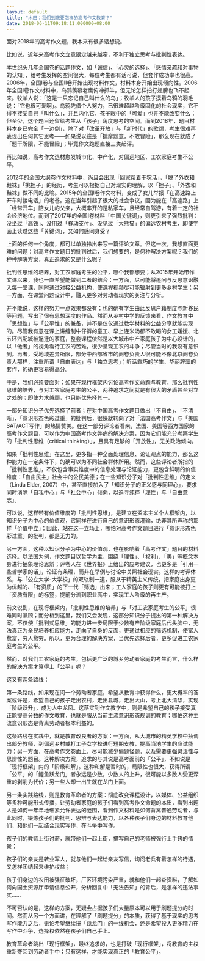```yaml
---
layout: default
title: "木田：我们到底要怎样的高考作文教育？"
date: 2018-06-11T09:18:11.000000+08:00
---
```


面对2018年的高考作文题，我本来有很多话想说。

比如说，近年来高考作文立意限定越来越窄，不利于独立思考与批判性表达。

本世纪头几年全国卷的话题作文，如「诚信」、「心灵的选择」、「感情亲疏和对事物的认知」，给考生发挥的空间很大，每位考生都有话可说，但套作成功率也很高。2006年，全国I卷与全国II卷开始出现材料作文，材料本身开始出现倾向性。2006年全国I卷作文材料中，乌鸦羡慕老鹰俯冲抓羊，但无论怎样拍打翅膀也飞不起来。牧羊人说：「这是一只忘记自己叫什么的鸟」；牧羊人的孩子摸着乌鸦的羽毛说：「它也很可爱啊」。乌鸦凭借个人努力，已很难超越阶级固化的社会现实，它不得不接受自己「叫什么」，并且内化它，孩子眼中的「可爱」也并不能改变什么；但至少，这个题目还留给考生从「孩子」角度思考的空间。而到2018年，题目材料本身已完全「一边倒」，除了对「改革开放」与「新时代」的歌颂，考生很难再表现出任何其它思考——如果说以往是「揣摩题意，不敢冒险」，那么现在就成了「题干所限，不能冒险」；毕竟作文跑题直接三类起评。

再比如说，高考作文选材愈发城市化、中产化，对偏远地区、工农家庭考生不公平。

2012年的全国大纲卷作文材料中，尚且会出现「回家帮着干农活」，「脱了外衣和鞋袜」「挑担子」的经历，考生可以根据自己对现实的理解，以「担子」、「外衣和鞋袜」做不同的比喻。2015年的全国I卷作文材料，变成了女儿举报「在高速路上开车时接电话」的老爸。这在当年引起了很大的社会争议，因为能在「高速路」上「经常开车」陪女儿的父亲，大概率开的是私家车，且经常自驾游，有着一定的社会经济地位。而到了2017年的全国I卷材料「中国关键词」，则更引来了强烈批判：没坐过「高铁」、没用过「移动支付」、没见过「大熊猫」的偏远农村考生，即使字面上读过这些「关键词」，又如何感同身受？

上面的任何一个角度，都可以单独拎出来写一篇评论文章。但这一次，我想直面更难的问题：对高考作文题目的批判过后，我们想要的，是何种解决方案呢？我们的种种解决方案，真正追求的又是什么呢？

批判性思维的培养，对工农家庭考生的公平，哪个我都想要；从2015年开始带作文课以来，我也一直希望能做到二者的结合：一方面，尽可能将追问与反思意识融入每一堂课，同时通过对接公益机构，使课程视频尽可能辐射到更多乡村学生；另一方面，在课堂问题设计中，融入更多对劳动者现实的关注与分析。

并不能说，这样的努力一点效果都没有；也的确有学生由此反思户籍制度与新移民等问题，写出了很有思想深度的作品。然而从乡村中学的反馈来看，作文教育中「思想性」与「公平性」的兼备，并不是仅仅通过教学材料的公益分享就能实现的。尽管我有意在课上讲缝制牛仔裤的童工、早上连米汤都不敢喝的女工媛媛、北五环汽配城被逼迁的家庭，整套课程依然是以大城市中产家庭孩子为中心设计的，以「他者」的视角看待工农的苦难，很少呈现工农的斗争；尽管当时的我没有意识到。再者，受地域差异所限，部分中西部省市的阅卷负责人很可能不像北京阅卷负责人那样，注重所谓「自由表达」与「独立思考」；听话乖巧的学生、华丽辞藻的套作，的确更容易得高分。

于是，我们必须要面对：如果在现行框架内讨论高考作文命题与教育，那么批判性思维的培养，与对工农家庭考生的公平，两种追求之间就是有很大的矛盾甚至对立之处的；即使力求兼顾，也只能优先择其一。

一部分知识分子优先选择了前者；在对中国高考作文题目做出「不自由」、「不清晰」、「意识形态色彩过重」的批判后，很快就转向了对「法国高考作文」与「美国SAT/ACT写作」的热情赞美。在这一部分评论者看来，法国、美国等西方国家的高考作文题目，可以作为中国高考作文弊病的解决方案，因为它们能充分考察学生的「批判性思维（critical thinking）」，且具有足够的「开放性」，无关政治倾向。

如果「批判性思维」在这里，更多指一种全面处理信息、论证观点的能力，那么这种能力在一定条件下，的确可以为不同社会群体所用。然而，这些评论者所指的「批判性思维」，不仅包含事实维度中的信息处理与论证能力，更包含鲜明的价值维度：「自由民主」社会中的公民美德；在一些知识分子对「批判性思维」的定义（Linda Elder, 2007）中，甚至直接加入了「知识分子的正义感与同理心」，要求同时消除「自我中心」与「社会中心」倾向，以追寻纯粹「理性」与「自由意志」。

可以说，这样带有价值维度的「批判性思维」，是建立在资本主义个人框架内，以知识分子为中心的价值观，它同样在进行自己的意识形态灌输，绝非其所声称的那样「价值中立」；因此，站在这一立场上，哪怕对高考作文题目进行「意识形态色彩过重」的批判，都是无力的。

另一方面，这种以知识分子为中心的价值观，也在影响着「高考作文」题目的材料选择。以法国为例，作文题目以哲学为主，围绕「理性」、「权利」、「美」等概念本身进行抽象理论思辨；评卷人在《世界报》上给出的应考建议，也更多是「引用一些哲学家的话」，论证有条理，而非在举例与讨论中关照社会现实。这样的考评体系，与「公立大学-大学校」的双轨制一道，服从于精英主义传统，把家庭出身更为优越的、「有资质」的下一代「筛选」出来；工人家庭的孩子则更有可能被打上「资质有限」的标签，提前分流到职业高中，实现工人阶级的再生产。

前文说到，在现行框架内，「批判性思维的培养」与「对工农家庭考生的公平」很难同时兼顾；而分析到这里，我们又会发现，这部分知识分子提出的第一种解决方案，不仅使「批判式思维」的能力进一步局限于少数有产阶级家庭后代头脑中，无法真正为全民培养相应能力，走向了自身的反面，更通过相应的筛选机制，使富人愈富，穷人愈穷。所以，更为合理的解决方案，当优先选择后者，更多促进工农家庭考生的公平。

然而，对我们工农家庭的考生，包括更广泛的城乡劳动者家庭的考生而言，什么样的解决方案才算得上「公平」呢？

这又有两条路线：

第一条路线，如果现在问一个劳动者家庭，希望从教育中获得什么，更大概率的答案或许是，希望自己的孩子走出农村，走出县城，走出大山，考上北大清华，实现「阶级跃升」，成为人中龙凤。这落实到作文教学中，则是希望自己的孩子接受真正能提高分数的作文教育，也就是服从当前主流意识形态规训的教育；哪怕这种主流意识形态是背离劳动者根本利益的。

这条路线在实践中，就是教育改良者的方案：一方面，从大城市的精英学校中抽调出部分教师，到偏远乡村或打工子女学校进行短期支教，提高当地学生的应试能力；另一方面，在高考作文卷面上，尽可能减少偏题怪题，以及需要更强灵活性与思辨性的题目。这种解决方案，追求的与其说是高考面前的「公平」，不如说是「现行框架」内的「阶级和解」。这种和解是暂时的，局限性也很大，获得所谓「公平」的「鲤鱼跃龙门」者永远是少数，少数人的上升，很可能以多数人受更深重的剥削为代价；另一些人却一出生就在龙门上面。

另一条实践路线，则是教育革命者的方案：彻底改变课程设计，以媒体、公益组织等多种可能形式传播，让劳动者家庭的孩子们看到高考作文命题的本质，看到出题人是如何一年年地缩紧允许表达的范围，看到作文材料是如何背离普通劳动者，与此同时，锻炼孩子们的批判、思辨与表达能力，以各种孩子们身边的材料教育他们，和他们一起结合现实写作，在斗争中写作。

孩子们的教师上街讨薪，就带他们一起上街，描写自己的老师被强行上手铐的情景；

孩子们的亲友是转业军人，就与他们一起给亲友写信，询问老兵有着怎样的待遇，又怎样团结起来维护权益；

孩子们身边的农田被强征破坏，厂区环境污染严重，就和他们一起查资料，了解如何向国土资源厅申请信息公开，分析回复中「无法告知」的背后，是怎样的违法事实……

不可否认的是，这样的方案，无疑会占据孩子们大量原本可以用于刷题提分的时间。然而从另一个方面讲，在理解了「刷题提分」的本质，获得了基于现实的思考写作能力之后，无论希望继续拼「跃龙门」的一线机会，还是希望投入更多精力在写作中斗争，选择权依然在孩子们自己手上。

教育革命者跳出「现行框架」，最终追求的，也是打破「现行框架」，将教育的主权重新夺回到劳动者手中；只有这样，才能实现真正的「教育公平」。

